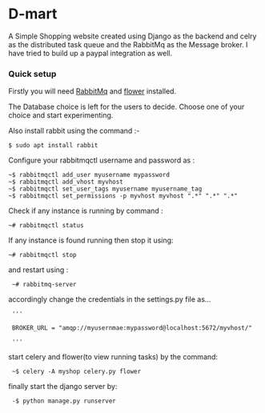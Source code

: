 # D-mart
  
A Simple Shopping website created using Django as the backend and celry as the distributed task queue and the RabbitMq as the Message broker. I have tried to build up a paypal integration as well.

### Quick setup 

Firstly you will need [RabbitMq](https://www.rabbitmq.com/download.html) and [flower](http://flower.readthedocs.io/en/latest/install.html) installed.

The Database choice is left for the users to decide. Choose one of your choice and start experimenting.

Also install rabbit using the command :-
    
    $ sudo apt install rabbit 

Configure your rabbitmqctl username and password as : 
    
    ~$ rabbitmqctl add_user myusername mypassword
    ~$ rabbitmqctl add_vhost myvhost
    ~$ rabbitmqctl set_user_tags myusername myusername_tag
    ~$ rabbitmqctl set_permissions -p myvhost myvhost ".*" ".*" ".*"

Check if any instance is running by command :
    
    ~# rabbitmqctl status
If any instance is found running then stop it using:

    ~# rabbitmqctl stop
and restart using : 
     
     ~# rabbitmq-server


accordingly change the credentials in the settings.py file as... 

     '''
     
     BROKER_URL = "amqp://myusernmae:mypassword@localhost:5672/myvhost/"
     
     '''
start celery and flower(to view running tasks) by the command:
     
     ~$ celery -A myshop celery.py flower
     
finally start the django server by:
     
     -$ python manage.py runserver



